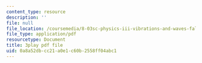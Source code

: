 ```yaml
---
content_type: resource
description: ''
file: null
file_location: /coursemedia/8-03sc-physics-iii-vibrations-and-waves-fall-2016/0a8a52dbcc21a0e1c60b2558ff04abc1_wwQu2_u8jeo.pdf
file_type: application/pdf
resourcetype: Document
title: 3play pdf file
uid: 0a8a52db-cc21-a0e1-c60b-2558ff04abc1
---
```

